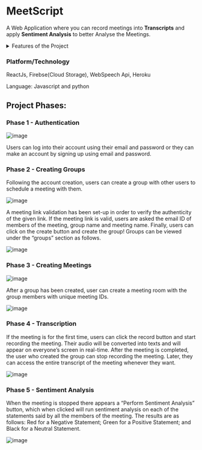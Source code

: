 # MeetScript 
A Web Application where you can record meetings into <b>Transcripts</b> and apply <b>Sentiment Analysis</b> to better Analyse the Meetings.

<details>
  <summary>Features of the Project</summary>
  <ul>
    <li>Signup, login and manage user profile</li>   
    <li> Authentication via Email and Phone Number</li> 
    <li>Create Groups and add members via Email Invitation</li> 
    <li>Each Group can make multiple meetings.</li> 
    <li>Get the Transcript on the Meeting’s page in Real-time</li> 
    <li>Save the Meeting’s Transcript for later use.</li> 
    <li>Applying Sentiment Analysis after the meeting is over for better analysis.</li> 
  </ul>
</details>

### Platform/Technology
ReactJs,
Firebse(Cloud Storage),
WebSpeech Api,
Heroku

Language: Javascript and python

## Project Phases:

### Phase 1 - Authentication

![image](https://user-images.githubusercontent.com/39861703/153816108-c7ce843f-c6bd-4315-b8c9-d11cd9503ce5.png)

<p> Users can log into their account using their email and password or they can make an account 
by signing up using email and password. </p>

### Phase 2 - Creating Groups

<p> Following the account creation, users can create a group with other users to schedule a 
meeting with them. </p>

![image](https://user-images.githubusercontent.com/39861703/153816595-1800f82f-d189-4bf8-9c74-f20a9d3e318b.png)

<p>
  A meeting link validation has been set-up in order to verify the authenticity of the given link. 
If the meeting link is valid, users are asked the email ID of members of the meeting, group 
name and meeting name. Finally, users can click on the create button and create the group! 
Groups can be viewed under the “groups” section as follows.</p>

![image](https://user-images.githubusercontent.com/39861703/153816818-169ac3bd-8dbb-452e-8510-ebfac3f5c5ad.png)


### Phase 3 - Creating Meetings

![image](https://user-images.githubusercontent.com/39861703/153816936-87b8fb76-4b05-4774-b2fd-e5fc3dce0990.png)

<p> After a group has been created, user can create a meeting room with the group members 
with unique meeting IDs. </p>

![image](https://user-images.githubusercontent.com/39861703/153816970-906fc6b9-a08a-4cff-87cd-f8e58bf67b2b.png)

### Phase 4 - Transcription

<p>If the meeting is for the first time, users can click the record button and start recording the 
meeting. Their audio will be converted into texts and will appear on everyone’s screen in 
real-time. 
After the meeting is completed, the user who created the group can stop recording the 
meeting. Later, they can access the entire transcript of the meeting whenever they want.
</p>

![image](https://user-images.githubusercontent.com/39861703/153817095-fea72fe7-fadc-4dd6-a5db-b3a65d7716ac.png)

### Phase 5 - Sentiment Analysis

<p>When the meeting is stopped there appears a “Perform Sentiment Analysis” button, which 
when clicked will run sentiment analysis on each of the statements said by all the members 
of the meeting. The results are as follows: Red for a Negative Statement; Green for a 
Positive Statement; and Black for a Neutral Statement.
</p>

![image](https://user-images.githubusercontent.com/39861703/153817206-fa09a96c-0831-49a5-b592-62be9040bfc6.png)

